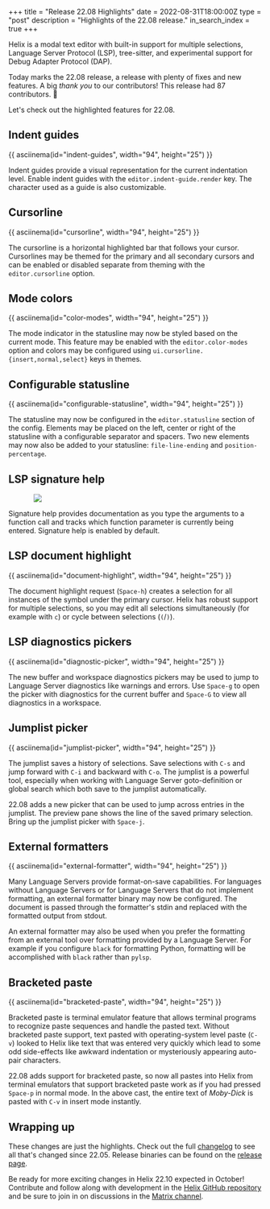 +++
title = "Release 22.08 Highlights"
date = 2022-08-31T18:00:00Z
type = "post"
description = "Highlights of the 22.08 release."
in_search_index = true
+++

Helix is a modal text editor with built-in support for multiple selections,
Language Server Protocol (LSP), tree-sitter, and experimental support for Debug
Adapter Protocol (DAP).

Today marks the 22.08 release, a release with plenty of fixes and new features.
A big _thank you_ to our contributors! This release had 87 contributors. 🎉

Let's check out the highlighted features for 22.08.

## Indent guides

{{ asciinema(id="indent-guides", width="94", height="25") }}

Indent guides provide a visual representation for the current indentation
level. Enable indent guides with the `editor.indent-guide.render` key.
The character used as a guide is also customizable.

## Cursorline

{{ asciinema(id="cursorline", width="94", height="25") }}

The cursorline is a horizontal highlighted bar that follows your cursor.
Cursorlines may be themed for the primary and all secondary cursors and
can be enabled or disabled separate from theming with the `editor.cursorline`
option.

## Mode colors

{{ asciinema(id="color-modes", width="94", height="25") }}

The mode indicator in the statusline may now be styled based on the current
mode. This feature may be enabled with the `editor.color-modes` option and
colors may be configured using `ui.cursorline.{insert,normal,select}` keys
in themes.

## Configurable statusline

{{ asciinema(id="configurable-statusline", width="94", height="25") }}

The statusline may now be configured in the `editor.statusline` section
of the config. Elements may be placed on the left, center or right of
the statusline with a configurable separator and spacers. Two new elements
may now also be added to your statusline: `file-line-ending` and
`position-percentage`.

## LSP signature help

<img src="/signature-help.gif" style="max-width: 80%; display: block; margin-left: auto; margin-right: auto"/>

Signature help provides documentation as you type the arguments to a function
call and tracks which function parameter is currently being entered. Signature
help is enabled by default.

## LSP document highlight

{{ asciinema(id="document-highlight", width="94", height="25") }}

The document highlight request (`Space-h`) creates a selection for all
instances of the symbol under the primary cursor. Helix has robust support for
multiple selections, so you may edit all selections simultaneously (for
example with `c`) or cycle between selections (`(`/`)`).

## LSP diagnostics pickers

{{ asciinema(id="diagnostic-picker", width="94", height="25") }}

The new buffer and workspace diagnostics pickers may be used to jump to
Language Server diagnostics like warnings and errors. Use `Space-g` to
open the picker with diagnostics for the current buffer and `Space-G`
to view all diagnostics in a workspace.

## Jumplist picker

{{ asciinema(id="jumplist-picker", width="94", height="25") }}

The jumplist saves a history of selections. Save selections with `C-s` and jump
forward with `C-i` and backward with `C-o`. The jumplist is a powerful tool,
especially when working with Language Server goto-definition or global search
which both save to the jumplist automatically.

22.08 adds a new picker that can be used to jump across entries in the jumplist.
The preview pane shows the line of the saved primary selection. Bring up the
jumplist picker with `Space-j`.

## External formatters

{{ asciinema(id="external-formatter", width="94", height="25") }}

Many Language Servers provide format-on-save capabilities. For languages
without Language Servers or for Language Servers that do not implement
formatting, an external formatter binary may now be configured. The document
is passed through the formatter's stdin and replaced with the formatted output
from stdout.

An external formatter may also be used when you prefer the formatting from an
external tool over formatting provided by a Language Server. For example if you
configure `black` for formatting Python, formatting will be accomplished with
`black` rather than `pylsp`.

## Bracketed paste

{{ asciinema(id="bracketed-paste", width="94", height="25") }}

Bracketed paste is terminal emulator feature that allows terminal programs to
recognize paste sequences and handle the pasted text. Without bracketed paste
support, text pasted with operating-system level paste (`C-v`) looked to Helix
like text that was entered very quickly which lead to some odd side-effects
like awkward indentation or mysteriously appearing auto-pair characters.

22.08 adds support for bracketed paste, so now all pastes into Helix from
terminal emulators that support bracketed paste work as if you had pressed
`Space-p` in normal mode. In the above cast, the entire text of _Moby-Dick_
is pasted with `C-v` in insert mode instantly.

## Wrapping up

These changes are just the highlights. Check out the full [changelog] to see
all that's changed since 22.05. Release binaries can be found on the [release
page].

Be ready for more exciting changes in Helix 22.10 expected in October!
Contribute and follow along with development in the
[Helix GitHub repository][helix-git] and be sure to join in on discussions in
the [Matrix channel][matrix].

<script src="/asciinema-player.js"></script>
[changelog]: https://github.com/helix-editor/helix/blob/master/CHANGELOG.md#2208-2022-08-30
[helix-git]: https://github.com/helix-editor/helix/
[matrix]: https://matrix.to/#/#helix-community:matrix.org
[release page]: https://github.com/helix-editor/helix/releases/tag/22.08
